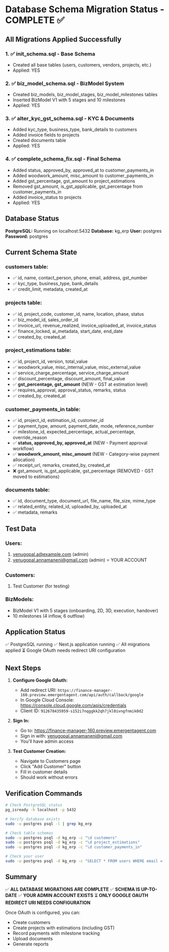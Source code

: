 # Database Schema Migration Status - COMPLETE ✅

## All Migrations Applied Successfully

### 1. ✅ init_schema.sql - Base Schema
- Created all base tables (users, customers, vendors, projects, etc.)
- Applied: YES

### 2. ✅ biz_model_schema.sql - BizModel System
- Created biz_models, biz_model_stages, biz_model_milestones tables
- Inserted BizModel V1 with 5 stages and 10 milestones
- Applied: YES

### 3. ✅ alter_kyc_gst_schema.sql - KYC & Documents
- Added kyc_type, business_type, bank_details to customers
- Added invoice fields to projects
- Created documents table
- Applied: YES

### 4. ✅ complete_schema_fix.sql - Final Schema
- Added status, approved_by, approved_at to customer_payments_in
- Added woodwork_amount, misc_amount to customer_payments_in
- Added gst_percentage, gst_amount to project_estimations
- Removed gst_amount, is_gst_applicable, gst_percentage from customer_payments_in
- Added invoice_status to projects
- Applied: YES

## Database Status

**PostgreSQL:** Running on localhost:5432
**Database:** kg_erp
**User:** postgres
**Password:** postgres

## Current Schema State

### customers table:
- ✅ id, name, contact_person, phone, email, address, gst_number
- ✅ kyc_type, business_type, bank_details
- ✅ credit_limit, metadata, created_at

### projects table:
- ✅ id, project_code, customer_id, name, location, phase, status
- ✅ biz_model_id, sales_order_id
- ✅ invoice_url, revenue_realized, invoice_uploaded_at, invoice_status
- ✅ finance_locked, ai_metadata, start_date, end_date
- ✅ created_by, created_at

### project_estimations table:
- ✅ id, project_id, version, total_value
- ✅ woodwork_value, misc_internal_value, misc_external_value
- ✅ service_charge_percentage, service_charge_amount
- ✅ discount_percentage, discount_amount, final_value
- ✅ **gst_percentage, gst_amount** (NEW - GST at estimation level)
- ✅ requires_approval, approval_status, remarks, status
- ✅ created_by, created_at

### customer_payments_in table:
- ✅ id, project_id, estimation_id, customer_id
- ✅ payment_type, amount, payment_date, mode, reference_number
- ✅ milestone_id, expected_percentage, actual_percentage, override_reason
- ✅ **status, approved_by, approved_at** (NEW - Payment approval workflow)
- ✅ **woodwork_amount, misc_amount** (NEW - Category-wise payment allocation)
- ✅ receipt_url, remarks, created_by, created_at
- ❌ gst_amount, is_gst_applicable, gst_percentage (REMOVED - GST moved to estimations)

### documents table:
- ✅ id, document_type, document_url, file_name, file_size, mime_type
- ✅ related_entity, related_id, uploaded_by, uploaded_at
- ✅ metadata, remarks

## Test Data

### Users:
1. venugopal.a@example.com (admin)
2. venugopal.annamaneni@gmail.com (admin) ⭐ YOUR ACCOUNT

### Customers:
1. Test Customer (for testing)

### BizModels:
- BizModel V1 with 5 stages (onboarding, 2D, 3D, execution, handover)
- 10 milestones (4 inflow, 6 outflow)

## Application Status

✅ PostgreSQL running
✅ Next.js application running
✅ All migrations applied
⏳ Google OAuth needs redirect URI configuration

## Next Steps

1. **Configure Google OAuth:**
   - Add redirect URI: `https://finance-manager-160.preview.emergentagent.com/api/auth/callback/google`
   - In Google Cloud Console: https://console.cloud.google.com/apis/credentials
   - Client ID: `912678435959-s152i7nqggkk2qh7jkl0ivngfnmik0d2`

2. **Sign In:**
   - Go to: https://finance-manager-160.preview.emergentagent.com
   - Sign in with: venugopal.annamaneni@gmail.com
   - You'll have admin access

3. **Test Customer Creation:**
   - Navigate to Customers page
   - Click "Add Customer" button
   - Fill in customer details
   - Should work without errors

## Verification Commands

```bash
# Check PostgreSQL status
pg_isready -h localhost -p 5432

# Verify database exists
sudo -u postgres psql -l | grep kg_erp

# Check table schemas
sudo -u postgres psql -d kg_erp -c "\d customers"
sudo -u postgres psql -d kg_erp -c "\d project_estimations"
sudo -u postgres psql -d kg_erp -c "\d customer_payments_in"

# Check your user
sudo -u postgres psql -d kg_erp -c "SELECT * FROM users WHERE email = 'venugopal.annamaneni@gmail.com';"
```

## Summary

✅ **ALL DATABASE MIGRATIONS ARE COMPLETE**
✅ **SCHEMA IS UP-TO-DATE**
✅ **YOUR ADMIN ACCOUNT EXISTS**
⏳ **ONLY GOOGLE OAUTH REDIRECT URI NEEDS CONFIGURATION**

Once OAuth is configured, you can:
- Create customers
- Create projects with estimations (including GST)
- Record payments with milestone tracking
- Upload documents
- Generate reports
